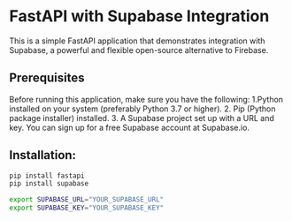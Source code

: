 # FastAPI with Supabase Integration
This is a simple FastAPI application that demonstrates integration with Supabase, a powerful and flexible open-source alternative to Firebase.

## Prerequisites
Before running this application, make sure you have the following:
1.Python installed on your system (preferably Python 3.7 or higher).
2. Pip (Python package installer) installed.
3. A Supabase project set up with a URL and key. You can sign up for a free Supabase account at Supabase.io.

## Installation:
```bash
pip install fastapi
pip install supabase
```

```bash
export SUPABASE_URL="YOUR_SUPABASE_URL"
export SUPABASE_KEY="YOUR_SUPABASE_KEY"
```

